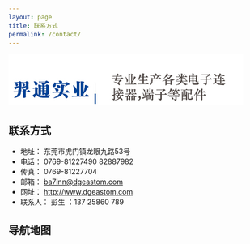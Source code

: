 ```yaml
---
layout: page
title: 联系方式
permalink: /contact/
---
```


![about](/static/about/about2.jpg "About EASTOM")

## 联系方式

* 地址： 东莞市虎门镇龙眼九路53号
* 电话： 0769-81227490 82887982
* 传真： 0769-81227704
* 邮箱： ba7lnn@dgeastom.com
* 网址： http://www.dgeastom.com
* 联系人： 彭生 ：137 25860 789


## 导航地图

<!--地图开始-->
<script type="text/javascript" src="http://api.map.baidu.com/api?v=2.0&ak=OfldXkI591GW281wpaUBSHES"></script>
<style type="text/css">
#allmap {width: 100%;height: 400px;margin-top:20px;overflow: hidden;font-family:"微软雅黑";}
#allmap b{color: #CC5522;font-size: 14px; }
#allmap img{max-width: none;}
</style>
<div id="allmap"></div>
<script type="text/javascript">
	  var map = new BMap.Map("allmap");
	  map.centerAndZoom(new BMap.Point(113.707371,22.845636), 18);
	  var marker1 = new BMap.Marker(new BMap.Point(113.707371,22.845636));  // 创建标注
	  map.addOverlay(marker1);              // 将标注添加到地图中
	  //marker1.setAnimation(BMAP_ANIMATION_BOUNCE); //跳动的动画				
	  //创建信息窗口 
	  var infoWindow1 = new BMap.InfoWindow("<b>东莞市羿通实业有限公司</b><br>地址：东莞市虎门镇龙眼九路53号<br>电话：0769-81227490");
	  marker1.openInfoWindow(infoWindow1);
	  //marker1.addEventListener("click", function(){this.openInfoWindow(infoWindow1);});	
	  //向地图中添加缩放控件
 var ctrl_nav = new BMap.NavigationControl({anchor:BMAP_ANCHOR_TOP_LEFT,type:BMAP_NAVIGATION_CONTROL_LARGE});
 map.addControl(ctrl_nav);
      //向地图中添加缩略图控件
 var ctrl_ove = new BMap.OverviewMapControl({anchor:BMAP_ANCHOR_BOTTOM_RIGHT,isOpen:1});
 map.addControl(ctrl_ove);
      //向地图中添加比例尺控件
 var ctrl_sca = new BMap.ScaleControl({anchor:BMAP_ANCHOR_BOTTOM_LEFT});
 map.addControl(ctrl_sca);
 
 map.enableDragging();//启用地图拖拽事件，默认启用(可不写)
        map.enableScrollWheelZoom();//启用地图滚轮放大缩小
        map.enableDoubleClickZoom();//启用鼠标双击放大，默认启用(可不写)
        map.enableKeyboard();//启用键盘上下左右键移动地				
</script>
<!--地图结束-->